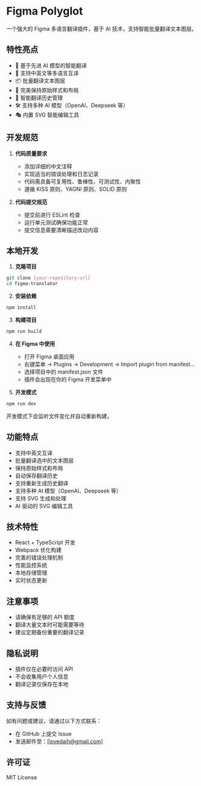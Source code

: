 # Figma Polyglot

一个强大的 Figma 多语言翻译插件，基于 AI 技术，支持智能批量翻译文本图层。

## 特性亮点

- 🚀 基于先进 AI 模型的智能翻译
- 🎯 支持中英文等多语言互译
- 📦 批量翻译文本图层
- 🎨 完美保持原始样式和布局
- 💾 智能翻译历史管理
- 🛠 支持多种 AI 模型（OpenAI、Deepseek 等）
- 🎭 内置 SVG 智能编辑工具

## 开发规范

1. **代码质量要求**
   - 添加详细的中文注释
   - 实现适当的错误处理和日志记录
   - 代码需具备可复用性、鲁棒性、可测试性、内聚性
   - 遵循 KISS 原则、YAGNI 原则、SOLID 原则

2. **代码提交规范**
   - 提交前进行 ESLint 检查
   - 运行单元测试确保功能正常
   - 提交信息需要清晰描述改动内容

## 本地开发

1. **克隆项目**
```bash
git clone [your-repository-url]
cd figma-translator
```

2. **安装依赖**
```bash
npm install
```

3. **构建项目**
```bash
npm run build
```

4. **在 Figma 中使用**
   - 打开 Figma 桌面应用
   - 右键菜单 -> Plugins -> Development -> Import plugin from manifest...
   - 选择项目中的 manifest.json 文件
   - 插件会出现在你的 Figma 开发菜单中

5. **开发模式**
```bash
npm run dev
```
开发模式下会监听文件变化并自动重新构建。

## 功能特点

- 支持中英文互译
- 批量翻译选中的文本图层
- 保持原始样式和布局
- 自动保存翻译历史
- 支持重新生成历史翻译
- 支持多种 AI 模型（OpenAI、Deepseek 等）
- 支持 SVG 生成和处理
- AI 驱动的 SVG 编辑工具

## 技术特性

- React + TypeScript 开发
- Webpack 优化构建
- 完善的错误处理机制
- 性能监控系统
- 本地存储管理
- 实时状态更新

## 注意事项

- 请确保有足够的 API 额度
- 翻译大量文本时可能需要等待
- 建议定期备份重要的翻译记录

## 隐私说明

- 插件仅在必要时访问 API
- 不会收集用户个人信息
- 翻译记录仅保存在本地

## 支持与反馈

如有问题或建议，请通过以下方式联系：

- 在 GitHub 上提交 Issue
- 发送邮件至：[lovedaih@gmail.com]

## 许可证

MIT License
